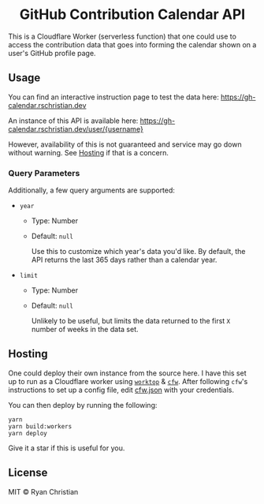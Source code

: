 <h1 align="center">GitHub Contribution Calendar API</h1>

This is a Cloudflare Worker (serverless function) that one could use to access the contribution data that goes into forming the calendar shown on a user's GitHub profile page.

## Usage

You can find an interactive instruction page to test the data here: https://gh-calendar.rschristian.dev

An instance of this API is available here: https://gh-calendar.rschristian.dev/user/{username}

However, availability of this is not guaranteed and service may go down without warning. See [Hosting](#hosting) if that is a concern.

### Query Parameters

Additionally, a few query arguments are supported:

- `year`
  - Type: Number<br />
  - Default: `null`

    Use this to customize which year's data you'd like. By default, the API returns the last 365 days rather than a calendar year.
- `limit`
  - Type: Number<br />
  - Default: `null`

    Unlikely to be useful, but limits the data returned to the first `X` number of weeks in the data set.

## Hosting

One could deploy their own instance from the source here. I have this set up to run as a Cloudflare worker using [`worktop`](https://github.com/lukeed/worktop) & [`cfw`](https://github.com/lukeed/cfw). After following `cfw`'s instructions to set up a config file, edit [cfw.json](workers/api/cfw.json) with your credentials.

You can then deploy by running the following:

```
yarn
yarn build:workers
yarn deploy
```

Give it a star if this is useful for you.

## License

MIT © Ryan Christian
